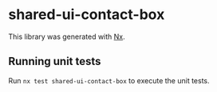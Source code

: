 # shared-ui-contact-box

This library was generated with [Nx](https://nx.dev).

## Running unit tests

Run `nx test shared-ui-contact-box` to execute the unit tests.
